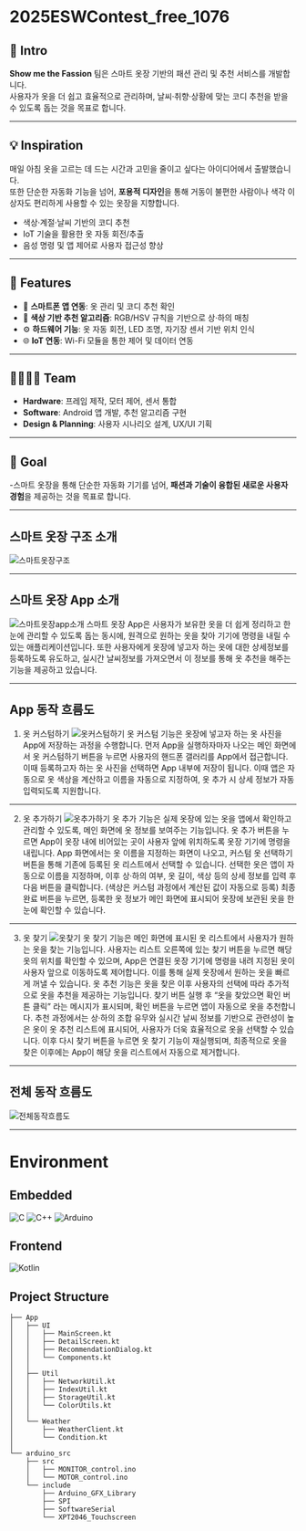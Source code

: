 # 2025ESWContest_free_1076

## 👕 Intro
**Show me the Fassion** 팀은 스마트 옷장 기반의 패션 관리 및 추천 서비스를 개발합니다.  
사용자가 옷을 더 쉽고 효율적으로 관리하며, 날씨·취향·상황에 맞는 코디 추천을 받을 수 있도록 돕는 것을 목표로 합니다.

---

## 💡 Inspiration
매일 아침 옷을 고르는 데 드는 시간과 고민을 줄이고 싶다는 아이디어에서 출발했습니다.  
또한 단순한 자동화 기능을 넘어, **포용적 디자인**을 통해 거동이 불편한 사람이나 색각 이상자도 편리하게 사용할 수 있는 옷장을 지향합니다.  

- 색상·계절·날씨 기반의 코디 추천
- IoT 기술을 활용한 옷 자동 회전/추출
- 음성 명령 및 앱 제어로 사용자 접근성 향상

---

## 🔧 Features
- 📱 **스마트폰 앱 연동**: 옷 관리 및 코디 추천 확인
- 🎨 **색상 기반 추천 알고리즘**: RGB/HSV 규칙을 기반으로 상·하의 매칭
- ⚙️ **하드웨어 기능**: 옷 자동 회전, LED 조명, 자기장 센서 기반 위치 인식
- 🌐 **IoT 연동**: Wi-Fi 모듈을 통한 제어 및 데이터 연동

---

## 👨‍👩‍👧‍👦 Team
- **Hardware**: 프레임 제작, 모터 제어, 센서 통합
- **Software**: Android 앱 개발, 추천 알고리즘 구현
- **Design & Planning**: 사용자 시나리오 설계, UX/UI 기획

---

## 🚀 Goal
-스마트 옷장을 통해 단순한 자동화 기기를 넘어, **패션과 기술이 융합된 새로운 사용자 경험**을 제공하는 것을 목표로 합니다.

---

## 스마트 옷장 구조 소개
![스마트옷장구조](https://raw.githubusercontent.com/garden0507/2025ESWContest_free_1076/main/images/스마트옷장구조.png)


---

## 스마트 옷장 App 소개
![스마트옷장app소개](https://raw.githubusercontent.com/garden0507/2025ESWContest_free_1076/main/images/스마트옷장app소개.png)
스마트 옷장 App은 사용자가 보유한 옷을 더 쉽게 정리하고 한눈에 관리할 수 있도록 돕는 동시에, 원격으로 원하는 옷을 찾아 기기에 명령을 내릴 수 있는 애플리케이션입니다. 
또한 사용자에게 옷장에 넣고자 하는 옷에 대한 상세정보를 등록하도록 유도하고, 실시간 날씨정보를 가져오면서 이 정보를 통해 옷 추천을 해주는 기능을 제공하고 있습니다.

---




## App 동작 흐름도
1. 옷 커스텀하기
![옷커스텀하기](https://raw.githubusercontent.com/garden0507/2025ESWContest_free_1076/main/images/옷커스텀하기.png)
옷 커스텀 기능은 옷장에 넣고자 하는 옷 사진을 App에 저장하는 과정을 수행합니다. 먼저 App을 실행하자마자 나오는 메인 화면에서 옷 커스텀하기 버튼을 누르면 사용자의 핸드폰 갤러리를 App에서 접근합니다. 이때 등록하고자 하는 옷 사진을 선택하면 App 내부에 저장이 됩니다. 이때 앱은 자동으로 옷 색상을 계산하고 이름을 자동으로 지정하여, 옷 추가 시 상세 정보가 자동 입력되도록 지원합니다.

---
2. 옷 추가하기
![옷추가하기](https://raw.githubusercontent.com/garden0507/2025ESWContest_free_1076/main/images/옷추가하기.png)
옷 추가 기능은 실제 옷장에 있는 옷을 앱에서 확인하고 관리할 수 있도록, 메인 화면에 옷 정보를 보여주는 기능입니다. 옷 추가 버튼을 누르면 App이 옷장 내에 비어있는 곳이 사용자 앞에 위치하도록 옷장 기기에 명령을 내립니다. App 화면에서는 옷 이름을 지정하는 화면이 나오고, 커스텀 옷 선택하기 버튼을 통해 기존에 등록된 옷 리스트에서 선택할 수 있습니다. 선택한 옷은 앱이 자동으로 이름을 지정하며, 이후 상·하의 여부, 옷 길이, 색상 등의 상세 정보를 입력 후 다음 버튼을 클릭합니다. (색상은 커스텀 과정에서 계산된 값이 자동으로 등록) 최종 완료 버튼을 누르면, 등록한 옷 정보가 메인 화면에 표시되어 옷장에 보관된 옷을 한눈에 확인할 수 있습니다.
---
3. 옷 찾기
![옷찾기](https://raw.githubusercontent.com/garden0507/2025ESWContest_free_1076/main/images/옷찾기.png)
옷 찾기 기능은 메인 화면에 표시된 옷 리스트에서 사용자가 원하는 옷을 찾는 기능입니다. 사용자는 리스트 오른쪽에 있는 찾기 버튼을 누르면 해당 옷의 위치를 확인할 수 있으며, App은 연결된 옷장 기기에 명령을 내려 지정된 옷이 사용자 앞으로 이동하도록 제어합니다. 이를 통해 실제 옷장에서 원하는 옷을 빠르게 꺼낼 수 있습니다.
옷 추천 기능은 옷을 찾은 이후 사용자의 선택에 따라 추가적으로 옷을 추천을 제공하는 기능입니다. 찾기 버튼 실행 후 “옷을 찾았으면 확인 버튼 클릭” 라는 메시지가 표시되며, 확인 버튼을 누르면 앱이 자동으로 옷을 추천합니다. 추천 과정에서는 상·하의 조합 유무와 실시간 날씨 정보를 기반으로 관련성이 높은 옷이 옷 추천 리스트에 표시되어, 사용자가 더욱 효율적으로 옷을 선택할 수 있습니다.
이후 다시 찾기 버튼을 누르면 옷 찾기 기능이 재실행되며, 최종적으로 옷을 찾은 이후에는 App이 해당 옷을 리스트에서 자동으로 제거합니다.
---

## 전체 동작 흐름도
![전체동작흐름도](https://raw.githubusercontent.com/garden0507/2025ESWContest_free_1076/main/images/전체동작흐름도.png)

---
# Environment

## Embedded
![C](https://img.shields.io/badge/C-A8B9CC?logo=c&logoColor=white)
![C++](https://img.shields.io/badge/C%2B%2B-00599C?logo=cplusplus&logoColor=white)
![Arduino](https://img.shields.io/badge/Arduino-00979D?logo=arduino&logoColor=white)

## Frontend
![Kotlin](https://img.shields.io/badge/Kotlin-7F52FF?logo=kotlin&logoColor=white)


## Project Structure
```
├── App
│   ├── UI
│   │   ├── MainScreen.kt
│   │   ├── DetailScreen.kt
│   │   ├── RecommendationDialog.kt
│   │   └── Components.kt
│   │
│   ├── Util
│   │   ├── NetworkUtil.kt
│   │   ├── IndexUtil.kt
│   │   ├── StorageUtil.kt
│   │   └── ColorUtils.kt
│   │
│   └── Weather
│       ├── WeatherClient.kt
│       └── Condition.kt
│
└── arduino_src
    ├── src
    │   ├── MONITOR_control.ino
    │   └── MOTOR_control.ino
    └── include
        ├── Arduino_GFX_Library
        ├── SPI
        ├── SoftwareSerial
        └── XPT2046_Touchscreen
```
